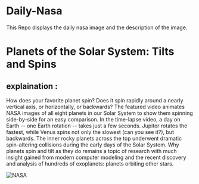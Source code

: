 # Daily-Nasa

This Repo displays the daily nasa image and the description of the image.

<!--NASA-->
# Planets of the Solar System: Tilts and Spins
## explaination :

How does your favorite planet spin? Does it spin rapidly around a nearly vertical axis, or horizontally, or backwards?  The featured video animates NASA images of all eight planets in our Solar System to show them spinning side-by-side for an easy comparison. In the time-lapse video, a day on Earth -- one Earth rotation -- takes just a few seconds.  Jupiter rotates the fastest, while Venus spins not only the slowest (can you see it?), but backwards.  The inner rocky planets across the top underwent dramatic spin-altering collisions during the early days of the Solar System.  Why planets spin and tilt as they do remains a topic of research with much insight gained from modern computer modeling and the recent discovery and analysis of hundreds of exoplanets: planets orbiting other stars.

![NASA](https://www.youtube.com/embed/my1euFQHH-o?rel=0)
<!--/NASA-->